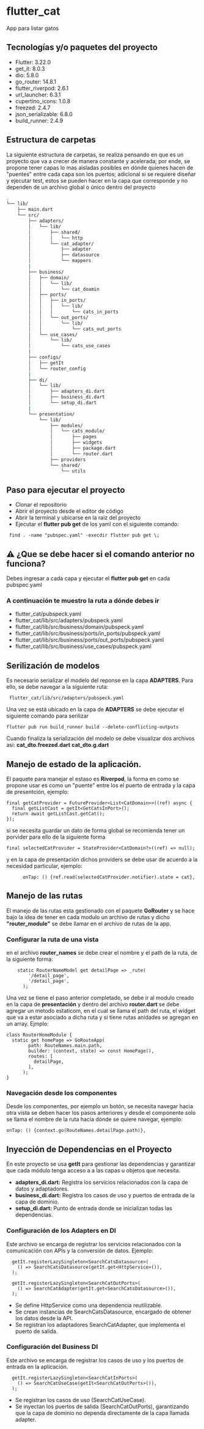 # flutter_cat

App para listar gatos

## Tecnologías y/o paquetes del proyecto

- Flutter: 3.22.0
- get_it: 8.0.3
- dio: 5.8.0
- go_router: 14.8.1
- flutter_riverpod: 2.6.1
- url_launcher: 6.3.1
- cupertino_icons: 1.0.8
- freezed: 2.4.7
- json_serializable: 6.8.0
- build_runner: 2.4.9

## Estructura de carpetas
La siguiente estructura de carpetas, se realiza pensando en que es un proyecto que va a crecer de manera constante y acelerada; por ende, se propone tener capas lo mas aisladas posibles en dónde quienes hacen de "puentes" entre cada capa son los puertos; adicional si se requiere diseñar y ejecutar test, estos se pueden hacer en la capa que corresponde y no dependen de un archivo global o único dentro del proyecto

```bash
.
└── lib/
    ├── main.dart
    └── src/
        ├── adapters/
        │   └── lib/
        │       ├── shared/
        │       │   └── http
        │       └── cat_adapter/
        │           ├── adapter
        │           ├── datasource
        │           └── mappers
        |
        ├── business/
        │   ├── domain/
        │   │   └── lib/
        │   │       └── cat_doamin
        │   ├── ports/
        │   │   ├── in_ports/
        │   │   │   └── lib/
        │   │   │       └── cats_in_ports
        │   │   └── out_ports/
        │   │       └── lib/
        │   │           └── cats_out_ports
        │   └── use_cases/
        │       └── lib/
        │           └── cats_use_cases
        |
        ├── configs/
        │   ├── getIt
        │   └── router_config
        |
        ├── di/
        │   └── lib/
        │       ├── adapters_di.dart
        │       ├── business_di.dart
        │       └── setup_di.dart
        |
        └── presentation/
            └── lib/
                ├── modules/
                │   └── cats_module/
                │       ├── pages
                │       ├── widgets
                │       ├── package.dart
                │       └── router.dart
                ├── providers
                └── shared/
                    └── utils

```

## Paso para ejecutar el proyecto

- Clonar el repositorio
- Abrir el proyecto desde el editor de código
- Abrir la terminal y ubicarse en la raiz del proyecto
- Ejecutar el **flutter pub get** de los yaml con el siguiente comando:

```shell
 find . -name "pubspec.yaml" -execdir flutter pub get \;
```

## ⚠️ ¿Que se debe hacer si el comando anterior no funciona?

Debes ingresar a cada capa y ejecutar el **flutter pub get** en cada pubspec.yaml

### A continuación te muestro la ruta a dónde debes ir

- flutter_cat/pubspeck.yaml
- flutter_cat/lib/src/adapters/pubspeck.yaml
- flutter_cat/lib/src/business/domain/pubspeck.yaml
- flutter_cat/lib/src/business/ports/in_ports/pubspeck.yaml
- flutter_cat/lib/src/business/ports/out_ports/pubspeck.yaml
- flutter_cat/lib/src/business/use_cases/pubspeck.yaml

## Serilización de modelos

Es necesario serializar el modelo del reponse en la capa **ADAPTERS**.
Para ello, se debe navegar a la siguiente ruta:

```shell
 flutter_cat/lib/src/adapters/pubspeck.yaml
```

Una vez se está ubicado en la capa de **ADAPTERS** se debe ejecutar el siguiente comando para serilizar

```shell
flutter pub run build_runner build --delete-conflicting-outputs
```

Cuando finaliza la serialización del modelo se debe visualizar dos archivos asi:
**cat_dto.freezed.dart**
**cat_dto.g.dart**

## Manejo de estado de la aplicación.

El paquete para manejar el estaso es **Riverpod**, la forma en como se propone usar es como un "puente"
entre los el puerto de entrada y la capa de presentción, ejemplo:

```shell
final getCatProvider = FutureProvider<List<CatDomain>>((ref) async {
  final getListCast = getIt<GetCatsInPort>();
  return await getListCast.getCat();
});
```

si se necesita guardar un dato de forma global se recomienda tener un porvider para ello de la siguiente forma

```shell
final selectedCatProvider = StateProvider<CatDomain?>((ref) => null);
```

y en la capa de presentación dichos providers se debe usar de acuerdo a la necesidad particular, ejemplo:

```shell
      onTap: () {ref.read(selectedCatProvider.notifier).state = cat},
```
## Manejo de las rutas
El manejo de las rutas esta gestionado con el paquete **GoRouter**
y se hace bajo la idea de tener en cada modulo un archivo de rutas y dicho **"router_module"** se debe llamar en el archivo de rutas de la app.

### Configurar la ruta de una vista

en el archivo **router_names** se debe crear el nombre y el path de la ruta, de la siguiente forma:

```shell
    static RouterNameModel get detailPage => _rute(
        '/detail_page',
        '/detail_page',
      );
```
Una vez se tiene el paso anterior completado, se debe ir al modulo creado en la capa de **presentación** y dentro del archivo **router.dart** se debe agregar un metodo estaticom, en el cual se llama el path del ruta,
el widget que va a estar asociado a dicha ruta y si tiene rutas anidades se agregan en un array. Ejmplo:

```shell
class RouterHomeModule {
  static get homePage => GoRouteApp(
        path: RouteNames.main.path,
        builder: (context, state) => const HomePage(),
        routes: [
          detailPage,
        ],
      );
}
```

### Navegación desde los componentes
Desde los componentes, por ejemplo un botón, se necesita navegar hacia otra vista se deben hacer los pasos anteriores y desde el componente solo se llama el nombre de la ruta hacia dónde se quiere navegar, ejemplo:
```shell
onTap: () {context.go(RouteNames.detailPage.path)},
```

## Inyección de Dependencias en el Proyecto
En este proyecto se usa **getIt** para gestionar las dependencias y garantizar que cada módulo tenga acceso a a las capas u objetos que necesita.

 * **adapters_di.dart:** Registra los servicios relacionados con la capa de datos y adaptadores.
 * **business_di.dart:** Registra los casos de uso y puertos de entrada de la capa de dominio.
 * **setup_di.dart:** Punto de entrada donde se inicializan todas las dependencias.

 ### Configuración de los Adapters en DI
 Este archivo se encarga de registrar los servicios relacionados con la comunicación con APIs y la conversión de datos. Ejemplo:
```shell
  getIt.registerLazySingleton<SearchCatsDatasource>(
    () => SearchCatsDatasource(getIt.get<HttpService>()),
  );

  getIt.registerLazySingleton<SearchCatOutPorts>(
    () => SearchCatAdapter(getIt.get<SearchCatsDatasource>()),
  );
```
* Se define HttpService como una dependencia reutilizable.
* Se crean instancias de SearchCatsDatasource, encargado de obtener los datos desde la API.
* Se registran los adaptadores SearchCatAdapter, que implementa el puerto de salida.

### Configuración del Business DI
Este archivo se encarga de registrar los casos de uso y los puertos de entrada en la aplicación.

```shell
  getIt.registerLazySingleton<SearchCatInPorts>(
    () => SearchCatUseCase(getIt<SearchCatOutPorts>()),
  );
```
* Se registran los casos de uso (SearchCatUseCase).
* Se inyectan los puertos de salida (SearchCatOutPorts), garantizando que la capa de dominio no dependa directamente de la capa llamada adapter.

